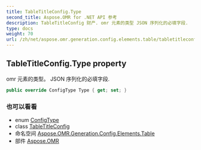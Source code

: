 ```yaml
---
title: TableTitleConfig.Type
second_title: Aspose.OMR for .NET API 参考
description: TableTitleConfig 财产. omr 元素的类型 JSON 序列化的必填字段.
type: docs
weight: 70
url: /zh/net/aspose.omr.generation.config.elements.table/tabletitleconfig/type/
---
```

## TableTitleConfig.Type property

omr 元素的类型。 JSON 序列化的必填字段.

```csharp
public override ConfigType Type { get; set; }
```

### 也可以看看

* enum [ConfigType](../../../aspose.omr.generation.config.enums/configtype/)
* class [TableTitleConfig](../)
* 命名空间 [Aspose.OMR.Generation.Config.Elements.Table](../../tabletitleconfig/)
* 部件 [Aspose.OMR](../../../)



